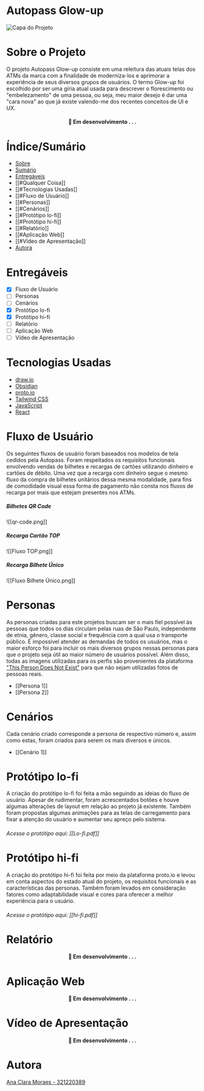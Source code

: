 # Autopass Glow-up


![Capa do Projeto](https://vejasp.abril.com.br/wp-content/uploads/2016/12/topo_vejasp_30anos_color.jpg?quality=70&strip=all)

# Sobre o Projeto

O projeto Autopass Glow-up consiste em uma releitura das atuais telas dos ATMs da marca com a finalidade de moderniza-los e aprimorar a experiência de seus diversos grupos de usuários.
O termo Glow-up foi escolhido por ser uma gíria atual usada para descrever o florescimento ou "embelezamento" de uma pessoa, ou seja, meu maior desejo é dar uma "cara nova" ao que já existe valendo-me dos recentes conceitos de UI e UX.

<h4 align="center"> 
	🚧  Em desenvolvimento . . .
</h4>

# Índice/Sumário

* [Sobre](#sobre-o-projeto)
* [Sumário](#índice/sumário)
* [Entregáveis](#entregáveis)
* [[#Qualquer Coisa]]
* [[#Tecnologias Usadas]]
* [[#Fluxo de Usuário]]
* [[#Personas]]
* [[#Cenários]]
* [[#Protótipo lo-fi]]
* [[#Protótipo hi-fi]]
* [[#Relatório]]
* [[#Aplicação Web]]
* [[#Vídeo de Apresentação]]
* [Autora](#autora)

# Entregáveis 

- [x] Fluxo de Usuário
- [ ] Personas
- [ ] Cenários
- [x] Protótipo lo-fi
- [x] Protótipo hi-fi
- [ ] Relatório
- [ ] Aplicação Web
- [ ] Vídeo de Apresentação

# Tecnologias Usadas

- [draw.io](https://app.diagrams.net)
- [Obsidian](https://obsidian.md)
- [proto.io](https://proto.io)
- [Tailwind CSS](https://tailwindcss.com)
- [JavaScript](https://developer.mozilla.org/pt-BR/docs/Web/JavaScript)
- [React](https://pt-br.reactjs.org/)

# Fluxo de Usuário

Os seguintes fluxos de usuário foram baseados nos modelos de tela cedidos pela Autopass. Foram respeitados os requisitos funcionais envolvendo vendas de bilhetes e recargas de cartões utilizando dinheiro e cartões de débito.
Uma vez que a recarga com dinheiro segue o mesmo fluxo da compra de bilhetes unitários dessa mesma modalidade, para fins de comodidade visual essa forma de pagamento não consta nos fluxos de recarga por mais que estejam presentes nos ATMs.

##### Bilhetes QR Code

![[qr-code.png]]


##### Recarga Cartão TOP

![[Fluxo TOP.png]]


##### Recarga Bilhete Único

![[Fluxo Bilhete Único.png]]



# Personas

As personas criadas para este projetos buscam ser o mais fiel possível às pessoas que todos os dias circulam pelas ruas de São Paulo, independente de etnia, gênero, classe social e frequência com a qual usa o transporte público. É impossível atender as demandas de todos os usuários, mas o maior esforço foi para incluir os mais diversos grupos nessas personas para que o projeto seja útil ao maior número de usuários possível.
Além disso, todas as imagens utilizadas para os perfis são provenientes da plataforma ["This Person Does Not Exist"](https://this-person-does-not-exist.com/en) para que não sejam utilizadas fotos de pessoas reais.

* [[Persona 1]]
* [[Persona 2]]

# Cenários
Cada cenário criado corresponde a persona de respectivo número e, assim como estas, foram criados para serem os mais diversos e únicos.

* [[Cenário 1]]

# Protótipo lo-fi

A criação do protótipo lo-fi foi feita a mão seguindo as ideias do fluxo de usuário. Apesar de rudimentar, foram acrescentados botões e houve algumas alterações de layout em relação ao projeto já existente. Também foram propostas algumas animações para as telas de carregamento para fixar a atenção do usuário e aumentar seu apreço pelo sistema.

###### Acesse o protótipo aqui: [[Lo-fi.pdf]]

# Protótipo hi-fi

A criação do protótipo hi-fi foi feita por meio da plataforma proto.io e levou em conta aspectos do estado atual do projeto, os requisitos funcionais e as características das personas. Também foram levados em consideração fatores como adaptabilidade visual e cores para oferecer a melhor experiência para o usuário.

###### Acesse o protótipo aqui: [[hi-fi.pdf]]

# Relatório


<h4 align="center"> 
	🚧  Em desenvolvimento . . .
</h4>


# Aplicação Web


<h4 align="center"> 
	🚧  Em desenvolvimento . . .
</h4>


# Vídeo de Apresentação


<h4 align="center"> 
	🚧  Em desenvolvimento . . .
</h4>


# Autora

[Ana Clara Moraes - 321220389](https://github.com/kimanakim)
